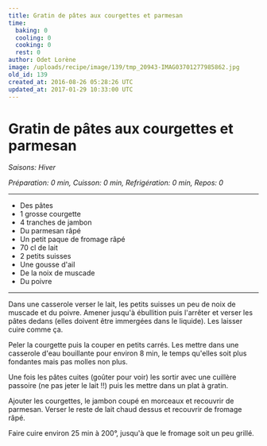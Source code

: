 ```yaml
---
title: Gratin de pâtes aux courgettes et parmesan
time:
  baking: 0
  cooling: 0
  cooking: 0
  rest: 0
author: Odet Lorène
image: /uploads/recipe/image/139/tmp_20943-IMAG03701277985862.jpg
old_id: 139
created_at: 2016-08-26 05:28:26 UTC
updated_at: 2017-01-29 10:33:00 UTC
---
```


# Gratin de pâtes aux courgettes et parmesan

_Saisons: Hiver_

_Préparation: 0 min, Cuisson: 0 min, Refrigération: 0 min, Repos: 0_

---

- Des pâtes
- 1 grosse courgette
- 4 tranches de jambon
- Du parmesan râpé
- Un petit paque de fromage râpé
- 70 cl de lait
- 2 petits suisses
- Une gousse d'ail
- De la noix de muscade
- Du poivre

---

Dans une casserole verser le lait, les petits suisses un peu de noix de muscade et du poivre. Amener jusqu'à ébullition puis l'arrêter et verser les pâtes dedans (elles doivent être immergées dans le liquide). Les laisser cuire comme ça.

Peler la courgette puis la couper en petits carrés. Les mettre dans une casserole d'eau bouillante pour environ 8 min, le temps qu'elles soit plus fondantes mais pas molles non plus.

Une fois les pâtes cuites (goûter pour voir) les sortir avec une cuillère passoire (ne pas jeter le lait !!) puis les mettre dans un plat à gratin.

Ajouter les courgettes, le jambon coupé en morceaux et recouvrir de parmesan. Verser le reste de lait chaud dessus et recouvrir de fromage râpé.

Faire cuire environ 25 min à 200°, jusqu'à que le fromage soit un peu grillé.
